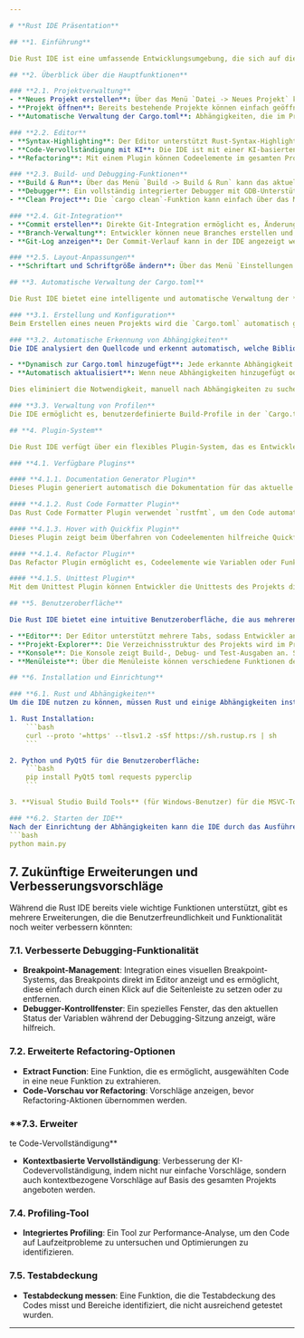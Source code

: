 ```yaml
---

# **Rust IDE Präsentation**

## **1. Einführung**

Die Rust IDE ist eine umfassende Entwicklungsumgebung, die sich auf die Entwicklung von Rust-Projekten spezialisiert hat. Die IDE bietet eine Vielzahl an Funktionen, die sowohl Anfängern als auch erfahrenen Entwicklern die Arbeit mit Rust erleichtern. Mit integriertem Syntax-Highlighting, einem Plugin-System, Git-Integration, Debugger-Funktionen und KI-gestützter Codevervollständigung hebt sich die Rust IDE von klassischen Texteditoren ab und bietet eine echte Entwicklungsplattform für Rust-Projekte.

## **2. Überblick über die Hauptfunktionen**

### **2.1. Projektverwaltung**
- **Neues Projekt erstellen**: Über das Menü `Datei -> Neues Projekt` können neue Rust-Projekte erstellt werden. Die `Cargo.toml` wird dabei **automatisch generiert** und vorkonfiguriert.
- **Projekt öffnen**: Bereits bestehende Projekte können einfach geöffnet und über den Projekt-Explorer verwaltet werden.
- **Automatische Verwaltung der Cargo.toml**: Abhängigkeiten, die im Projekt durch `use`-Statements verwendet werden, werden **automatisch erkannt** und in die `Cargo.toml`-Datei eingetragen. Die IDE **erstellt und aktualisiert die Cargo.toml** je nach Nutzung der Bibliotheken und hält sie so immer auf dem aktuellen Stand. Zusätzliche Änderungen können ebenfalls direkt in der IDE vorgenommen werden.

### **2.2. Editor**
- **Syntax-Highlighting**: Der Editor unterstützt Rust-Syntax-Highlighting, das Schlüsselwörter, Kommentare und String-Literale farblich hervorhebt, um die Lesbarkeit des Codes zu verbessern.
- **Code-Vervollständigung mit KI**: Die IDE ist mit einer KI-basierten Codevervollständigung ausgestattet, die von Codestral unterstützt wird. Mit einem Klick wird der Code analysiert und automatisch vervollständigt.
- **Refactoring**: Mit einem Plugin können Codeelemente im gesamten Projekt umbenannt werden, was die Wartung und Weiterentwicklung erleichtert.

### **2.3. Build- und Debugging-Funktionen**
- **Build & Run**: Über das Menü `Build -> Build & Run` kann das aktuelle Projekt kompiliert und ausgeführt werden. Die Ergebnisse werden in der Konsole der IDE angezeigt.
- **Debugger**: Ein vollständig integrierter Debugger mit GDB-Unterstützung ermöglicht das Setzen von Breakpoints und die schrittweise Ausführung des Codes. Einfache Tastenkürzel erleichtern den Debugging-Prozess.
- **Clean Project**: Die `cargo clean`-Funktion kann einfach über das Menü aufgerufen werden, um Build-Artefakte zu entfernen.

### **2.4. Git-Integration**
- **Commit erstellen**: Direkte Git-Integration ermöglicht es, Änderungen am Code in Commits zu speichern und diese in ein Remote-Repository hochzuladen.
- **Branch-Verwaltung**: Entwickler können neue Branches erstellen und zwischen Branches wechseln, um verschiedene Features oder Fixes parallel zu entwickeln.
- **Git-Log anzeigen**: Der Commit-Verlauf kann in der IDE angezeigt werden, um den Fortschritt des Projekts zu verfolgen.

### **2.5. Layout-Anpassungen**
- **Schriftart und Schriftgröße ändern**: Über das Menü `Einstellungen -> Layout` können Schriftart und -größe für den Editor, die Konsole und den Projekt-Explorer angepasst werden.

## **3. Automatische Verwaltung der Cargo.toml**

Die Rust IDE bietet eine intelligente und automatische Verwaltung der **Cargo.toml**-Datei, die das zentrale Konfigurations- und Abhängigkeitsmanagement eines Rust-Projekts übernimmt.

### **3.1. Erstellung und Konfiguration**
Beim Erstellen eines neuen Projekts wird die `Cargo.toml` automatisch generiert. Die Standardprofile (z. B. Debug und Release) werden vorkonfiguriert, um eine optimale Arbeitsumgebung für Entwickler zu bieten. Zusätzlich können die Profile angepasst werden, z. B. durch Hinzufügen von speziellen Debugging-Optionen.

### **3.2. Automatische Erkennung von Abhängigkeiten**
Die IDE analysiert den Quellcode und erkennt automatisch, welche Bibliotheken über `use`-Statements importiert wurden. Diese Abhängigkeiten werden:

- **Dynamisch zur Cargo.toml hinzugefügt**: Jede erkannte Abhängigkeit wird mit ihrer neuesten Version aus dem Crates.io-Repository zur `Cargo.toml` hinzugefügt.
- **Automatisch aktualisiert**: Wenn neue Abhängigkeiten hinzugefügt oder bestehende entfernt werden, wird die `Cargo.toml` automatisch angepasst.

Dies eliminiert die Notwendigkeit, manuell nach Abhängigkeiten zu suchen und diese zur Konfigurationsdatei hinzuzufügen.

### **3.3. Verwaltung von Profilen**
Die IDE ermöglicht es, benutzerdefinierte Build-Profile in der `Cargo.toml` zu verwalten, z. B. für optimierte Release-Builds oder spezielle Debug-Builds. Diese Profile werden automatisch bei der Projekterstellung hinzugefügt und können bei Bedarf angepasst werden.

## **4. Plugin-System**

Die Rust IDE verfügt über ein flexibles Plugin-System, das es Entwicklern ermöglicht, die IDE mit benutzerdefinierten Erweiterungen zu versehen. Plugins können schnell hinzugefügt und im Plugin-Menü verwaltet werden, ohne dass der Kern der IDE verändert werden muss.

### **4.1. Verfügbare Plugins**

#### **4.1.1. Documentation Generator Plugin**
Dieses Plugin generiert automatisch die Dokumentation für das aktuelle Projekt. Es überwacht Code-Änderungen und erstellt die Dokumentation über `cargo doc`. Die Dokumentation wird direkt in einem integrierten Browser-Tab angezeigt.

#### **4.1.2. Rust Code Formatter Plugin**
Das Rust Code Formatter Plugin verwendet `rustfmt`, um den Code automatisch zu formatieren und ihn lesbarer zu machen. Es wird sichergestellt, dass der Code den Rust-Konventionen entspricht.

#### **4.1.3. Hover with Quickfix Plugin**
Dieses Plugin zeigt beim Überfahren von Codeelementen hilfreiche Quickfixes und Dokumentationen an. Mit einem Rechtsklick auf das Codeelement können weitere Optionen wie Codebeispiele oder Erklärungen über die Codestral-API abgerufen werden.

#### **4.1.4. Refactor Plugin**
Das Refactor Plugin ermöglicht es, Codeelemente wie Variablen oder Funktionen schnell und einfach umzubenennen. Der gesamte Code wird automatisch aktualisiert, um Refactorings effizient umzusetzen.

#### **4.1.5. Unittest Plugin**
Mit dem Unittest Plugin können Entwickler die Unittests des Projekts direkt aus der IDE heraus ausführen. Es zeigt die Testergebnisse in der Konsole an und ermöglicht eine schnelle Fehlerbehebung.

## **5. Benutzeroberfläche**

Die Rust IDE bietet eine intuitive Benutzeroberfläche, die aus mehreren Komponenten besteht:

- **Editor**: Der Editor unterstützt mehrere Tabs, sodass Entwickler an mehreren Dateien gleichzeitig arbeiten können.
- **Projekt-Explorer**: Die Verzeichnisstruktur des Projekts wird im Projekt-Explorer angezeigt, Dateien können per Doppelklick im Editor geöffnet werden.
- **Konsole**: Die Konsole zeigt Build-, Debug- und Test-Ausgaben an. Sie dient zur Fehleranalyse und Überwachung der Ausgaben des Projekts.
- **Menüleiste**: Über die Menüleiste können verschiedene Funktionen der IDE genutzt werden, wie etwa das Erstellen eines neuen Projekts, das Ausführen von Builds oder das Verwalten von Git-Vorgängen.

## **6. Installation und Einrichtung**

### **6.1. Rust und Abhängigkeiten**
Um die IDE nutzen zu können, müssen Rust und einige Abhängigkeiten installiert werden:

1. Rust Installation:
    ```bash
    curl --proto '=https' --tlsv1.2 -sSf https://sh.rustup.rs | sh
    ```

2. Python und PyQt5 für die Benutzeroberfläche:
    ```bash
    pip install PyQt5 toml requests pyperclip
    ```

3. **Visual Studio Build Tools** (für Windows-Benutzer) für die MSVC-Toolchain.

### **6.2. Starten der IDE**
Nach der Einrichtung der Abhängigkeiten kann die IDE durch das Ausführen des Python-Skripts gestartet werden:
```bash
python main.py
```

## **7. Zukünftige Erweiterungen und Verbesserungsvorschläge**

Während die Rust IDE bereits viele wichtige Funktionen unterstützt, gibt es mehrere Erweiterungen, die die Benutzerfreundlichkeit und Funktionalität noch weiter verbessern könnten:

### **7.1. Verbesserte Debugging-Funktionalität**
- **Breakpoint-Management**: Integration eines visuellen Breakpoint-Systems, das Breakpoints direkt im Editor anzeigt und es ermöglicht, diese einfach durch einen Klick auf die Seitenleiste zu setzen oder zu entfernen.
- **Debugger-Kontrollfenster**: Ein spezielles Fenster, das den aktuellen Status der Variablen während der Debugging-Sitzung anzeigt, wäre hilfreich.

### **7.2. Erweiterte Refactoring-Optionen**
- **Extract Function**: Eine Funktion, die es ermöglicht, ausgewählten Code in eine neue Funktion zu extrahieren.
- **Code-Vorschau vor Refactoring**: Vorschläge anzeigen, bevor Refactoring-Aktionen übernommen werden.

### **7.3. Erweiter

te Code-Vervollständigung**
- **Kontextbasierte Vervollständigung**: Verbesserung der KI-Codevervollständigung, indem nicht nur einfache Vorschläge, sondern auch kontextbezogene Vorschläge auf Basis des gesamten Projekts angeboten werden.

### **7.4. Profiling-Tool**
- **Integriertes Profiling**: Ein Tool zur Performance-Analyse, um den Code auf Laufzeitprobleme zu untersuchen und Optimierungen zu identifizieren.

### **7.5. Testabdeckung**
- **Testabdeckung messen**: Eine Funktion, die die Testabdeckung des Codes misst und Bereiche identifiziert, die nicht ausreichend getestet wurden.

---
```

